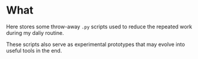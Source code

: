 # What
Here stores some throw-away `.py` scripts used to reduce the
repeated work during my daliy routine. 

These scripts also serve as experimental prototypes that may evolve into useful tools in the end.
